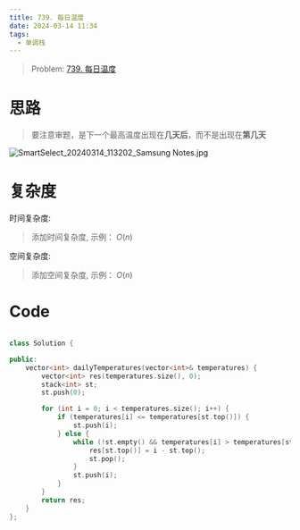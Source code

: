 ```yaml
---
title: 739. 每日温度
date: 2024-03-14 11:34
tags:
  - 单调栈
---
```



> Problem: [739. 每日温度](https://leetcode.cn/problems/daily-temperatures/description/)


  

# 思路

> 要注意审题，是下一个最高温度出现在**几天后**，而不是出现在**第几天**

![SmartSelect_20240314_113202_Samsung Notes.jpg](media/SmartSelect_20240314_113202_Samsung_Notes.jpg)

  

# 复杂度

  

时间复杂度:

> 添加时间复杂度, 示例： $O(n)$

  

空间复杂度:

> 添加空间复杂度, 示例： $O(n)$

  
  
  

# Code

```C++ []

class Solution {

public:
    vector<int> dailyTemperatures(vector<int>& temperatures) {
        vector<int> res(temperatures.size(), 0);
        stack<int> st;
        st.push(0);

        for (int i = 0; i < temperatures.size(); i++) {
            if (temperatures[i] <= temperatures[st.top()]) {
                st.push(i);
            } else {
                while (!st.empty() && temperatures[i] > temperatures[st.top()]) {
                    res[st.top()] = i - st.top();
                    st.pop();
                }
                st.push(i);
            }
        }
        return res;
    }
};
```